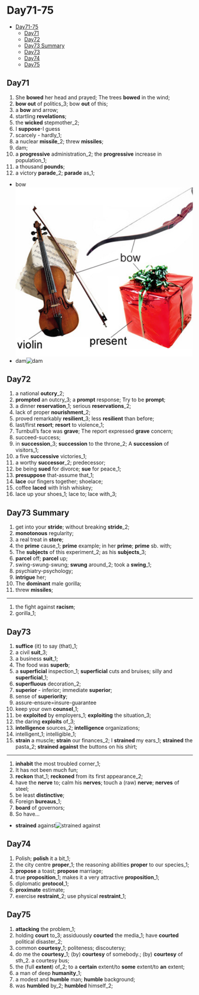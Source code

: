 # Day71-75

- [Day71-75](#day71-75)
  - [Day71](#day71)
  - [Day72](#day72)
  - [Day73 Summary](#day73-summary)
  - [Day73](#day73)
  - [Day74](#day74)
  - [Day75](#day75)

## Day71

1. She **bowed** her head and prayed; The trees **bowed** in the wind;
2. **bow out** of politics_3; bow **out** of this;
3. a **bow** and arrow;
4. startling **revelations**;
5. the **wicked** stepmother_2;
6. I **suppose**-I guess
7. scarcely - hardly_1;
8. a nuclear **missile**_2; threw **missiles**;
9. dam;
10. a **progressive** administration_2; the **progressive** increase in population_1;
11. a thousand **pounds**;
12. a victory **parade**_2; **parade** as_1;

- bow![20220810193943](https://raw.githubusercontent.com/Logible/Image/main/note_image/20220810193943.png)
- dam![dam](https://www.water-technology.net/wp-content/uploads/sites/28/2017/12/3l-Akosombo.jpg)

## Day72

1. a national **outcry**_2;
2. **prompted** an outcry_3; a **prompt** response; Try to be **prompt**;
3. a dinner **reservation**_1; serious **reservations**_2;
4. lack of proper **nourishment**_2;
5. proved remarkably **resilient**_3; less **resilient** than before;
6. last/first **resort**; **resort** to violence_1;
7. Turnbull’s face was **grave**; The report expressed **grave** concern;
8. succeed-success;
9. in **succession**_3; **succession** to the throne_2; A **succession** of visitors_1;
10. a five **successive** victories_1;
11. a worthy **successor**_2; predecessor;
12. be being **sued** for divorce;  **sue** for peace_1;
13. **presuppose** that-assume that_1;
14. **lace** our fingers together;  shoelace;
15. coffee **laced** with Irish whiskey;
16. lace up your shoes_1; lace to; lace with_3;

## Day73 Summary

1. get into your **stride**; without breaking **stride**_2;
2. **monotonous** regularity;
3. a real treat in **store**;
4. the **prime** cause_1; **prime** example; in her **prime**; **prime** sb. with;
5. The **subjects** of this experiment_2; as his **subjects**_3;
6. **parcel** off; **parcel** up;
7. swing-swung-swung; **swung** around_2; took a **swing**_1;
8. psychiatry-psychology;
9. **intrigue** her;
10. The **dominant** male gorilla;
11. threw **missiles**;

---

1. the fight against **racism**;
2. gorilla_1;

## Day73

1. **suffice** (it) to say (that)_1;
2. a civil **suit**_3;
3. a business **suit**_1;
4. The food was **superb**;
5. a **superficial** inspection_1; **superficial** cuts and bruises; silly and **superficial**_1;
6. **superfluous** decoration_2;
7. **superior** - inferior;  immediate **superior**;
8. sense of **superiority**;
9. assure-ensure=insure-guarantee
10. keep your own **counsel**_1;
11. be **exploited** by employers_1; **exploiting** the situation_3;
12. the daring **exploits** of_3;
13. **intelligence** sources_2; **intelligence** organizations;
14. intelligent_1; intelligible_1;
15. **strain** a muscle; **strain** our finances_2; I **strained** my ears_1; **strained** the pasta_2; **strained against** the buttons on his shirt;

---

1. **inhabit** the most troubled corner_1;
2. It has not been much fun;
3. **reckon** that_1; **reckoned** from its first appearance_2;
4. have the **nerve** to; calm his **nerves**; touch a (raw) **nerve**; **nerves** of steel;
5. be least **distinctive**;
6. Foreign **bureaus**_1;
7. **board** of governors;
8. So have...

- **strained** against![**strained** against](https://media.gettyimages.com/photos/man-wearing-shirt-straining-against-pot-belly-mid-section-picture-id200128381-001)

## Day74

1. Polish; **polish** it a bit_1;
2. the city centre **proper**_1;  the reasoning abilities **proper** to our species_1;
3. **propose** a toast; **propose** marriage;
4. true **proposition**_1; makes it a very attractive **proposition**_1;
5. diplomatic **protocol**_1;
6. **proximate** estimate;
7. exercise **restraint**_2; use physical **restraint**_1;

## Day75

1. **attacking** the problem_1;
2. holding **court** to_3; assiduously **courted** the media_1; have **courted** political disaster_2;
3. common **courtesy**_1; politeness; discoutersy;
4. do me the **courtesy**_1;  (by) **courtesy** of somebody.; (by) **courtesy** of sth_2. a courtesy bus;
5. the (full **extent**) of_2; to a **certain** extent/to **some** extent/to **an** extent;
6. a man of deep **humanity**_1;
7. a modest and **humble** man; **humble** background;
8. was **humbled** by_2; **humbled** himself_2;
